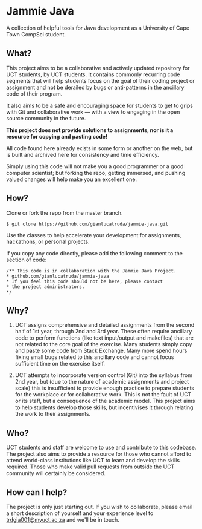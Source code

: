 # Jammie Java

A collection of helpful tools for Java development as a University of Cape Town CompSci student.

## What?

This project aims to be a collaborative and actively updated repository for UCT students, by UCT students. It contains commonly recurring code segments that will help students focus on the goal of their coding project or assignment and not be derailed by bugs or anti-patterns in the ancillary code of their program.

It also aims to be a safe and encouraging space for students to get to grips with Git and collaborative work — with a view to engaging in the open source community in the future.

<b>This project does not provide solutions to assignments, nor is it a resource for copying and pasting code!</b>

All code found here already exists in some form or another on the web, but is built and archived here for consistency and time efficiency.

Simply using this code will not make you a good programmer or a good computer scientist; but forking the repo, getting immersed, and pushing valued changes will help make you an excellent one.

## How?

Clone or fork the repo from the master branch.
```
$ git clone https://github.com/gianlucatruda/jammie-java.git
```

Use the classes to help accelerate your development for assignments, hackathons, or personal projects.

If you copy any code directly, please add the following comment to the section of code:
```
/** This code is in collaboration with the Jammie Java Project.
* github.com/gianlucatruda/jammie-java
* If you feel this code should not be here, please contact
* the project administrators.
*/
```

## Why?

1. UCT assigns comprehensive and detailed assignments from the second half of 1st year, through 2nd and 3rd year. These often require ancillary code to perform functions (like text input/output and makefiles) that are not related to the core goal of the exercise. Many students simply copy and paste some code from Stack Exchange. Many more spend hours fixing small bugs related to this ancillary code and cannot focus sufficient time on the exercise itself.

2. UCT attempts to incorporate version control (Git) into the syllabus from 2nd year, but (due to the nature of academic assignments and project scale) this is insufficient to provide enough practice to prepare students for the workplace or for collaborative work. This is not the fault of UCT or its staff, but a consequence of the academic model. This project aims to help students develop those skills, but incentivises it through relating the work to their assignments.

## Who?

UCT students and staff are welcome to use and contribute to this codebase. The project also aims to provide a resource for those who cannot afford to attend world-class institutions like UCT to learn and develop the skills required. Those who make valid pull requests from outside the UCT community will certainly be considered.

## How can I help?

The project is only just starting out. If you wish to collaborate, please email a short description of yourself and your experience level to trdgia001@myuct.ac.za and we'll be in touch.

